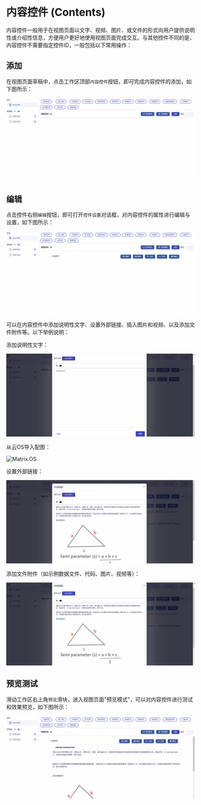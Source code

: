 # 内容控件 (Contents)

内容控件一般用于在视图页面以文字、视频、图片、或文件的形式向用户提供说明性或介绍性信息，方便用户更好地使用视图页面完成交互。与其他控件不同的是，内容控件不需要指定控件ID，一般包括以下常用操作：

## 添加

在视图页面草稿中，点击工作区顶部`内容控件`按钮，即可完成内容控件的添加，如下图所示：

![Matrix.OS](../../../../../media/os/tools/modelview/addcontents.gif "添加内容控件")

## 编辑

点击控件右侧`编辑`按钮，即可打开`控件设置`对话框，对内容控件的属性进行编辑与设置，如下图所示：

![Matrix.OS](../../../../../media/os/tools/modelview/editcontents1.gif "编辑内容控件 - 打开控件设置对话框")

可以在内容控件中添加说明性文字、设置外部链接、插入图片和视频、以及添加文件附件等。以下举例说明：

添加说明性文字：

![Matrix.OS](../../../../../media/os/tools/modelview/editcontents2.gif "编辑内容控件 - 添加说明文字")

从云OS导入配图：

![Matrix.OS](../../../../../media/os/tools/modelview/editcontents3.gif "编辑内容控件 - 导入配图")

设置外部链接：

![Matrix.OS](../../../../../media/os/tools/modelview/editcontents4.gif "编辑内容控件 - 设置外部链接")

添加文件附件（如示例数据文件、代码、图片、视频等）：

![Matrix.OS](../../../../../media/os/tools/modelview/editcontents5.gif "编辑内容控件 - 添加文件附件")

## 预览测试

滑动工作区右上角`预览`滑块，进入视图页面"预览模式"，可以对内容控件进行测试和效果预览，如下图所示：

![Matrix.OS](../../../../../media/os/tools/modelview/testcontents.gif "测试内容控件")